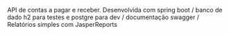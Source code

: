 API de contas a pagar e receber.
Desenvolvida com spring boot / banco de dado h2 para testes e postgre para dev / documentação swagger / Relatórios simples com JasperReports
